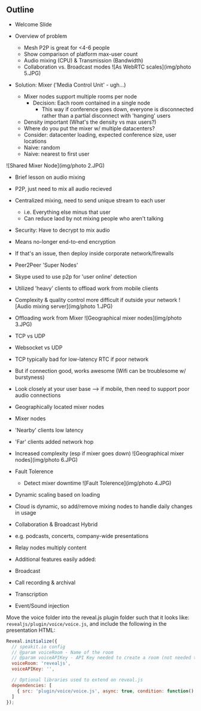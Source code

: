 
Outline
--------

* Welcome Slide

* Overview of problem
  * Mesh P2P is great for <4-6 people
  * Show comparison of platform max-user count
  * Audio mixing (CPU) & Transmission (Bandwidth)
  * Collaboration vs. Broadcast modes
![As WebRTC scales](img/photo 5.JPG)

* Solution: Mixer ('Media Control Unit' - ugh...)
  * Mixer nodes support multiple rooms per node
    * Decision: Each room contained in a single node
      * This way if conference goes down, everyone is disconnected
        rather than a partial disconnect with 'hanging' users
  * Density important (What's the density vs max users?)
  * Where do you put the mixer w/ multiple datacenters?
   * Consider: datacenter loading, expected conference size,
     user locations
   * Naive: random
   * Naive: nearest to first user

![Shared Mixer Node](img/photo 2.JPG)

* Brief lesson on audio mixing
 * P2P, just need to mix all audio recieved
 * Centralized mixing, need to send unique stream to each user
   * i.e. Everything else minus that user
   * Can reduce laod by not mixing people who aren't talking
 * Security: Have to decrypt to mix audio
  * Means no-longer end-to-end encryption
  * If that's an issue, then deploy inside corporate network/firewalls

* Peer2Peer 'Super Nodes'
 * Skype used to use p2p for 'user online' detection
 * Utilized 'heavy' clients to offload work from mobile clients
 * Complexity & quality control more difficult if outside your network
![Audio mixing server](img/photo 1.JPG)

* Offloading work from Mixer
 ![Geographical mixer nodes](img/photo 3.JPG)

* TCP vs UDP
 * Websocket vs UDP
 * TCP typically bad for low-latency RTC if poor network
 * But if connection good, works awesome (Wifi can be troublesome w/ burstyness)
 * Look closely at your user base --> if mobile, then need to support
   poor audio connections

* Geographically located mixer nodes
 * Mixer nodes
 * 'Nearby' clients low latency
 * 'Far' clients added network hop
 * Increased complexity (esp if mixer goes down)
![Geographical mixer nodes](img/photo 6.JPG)

* Fault Tolerence
  * Detect mixer downtime
![Fault Tolerence](img/photo 4.JPG)

* Dynamic scaling based on loading
 * Cloud is dynamic, so add/remove mixing nodes to handle daily changes in usage

* Collaboration & Broadcast Hybrid
 * e.g. podcasts, concerts, company-wide presentations
 * Relay nodes multiply content

* Additional features easily added:
 * Broadcast
 * Call recording & archival
 * Transcription
 * Event/Sound injection


Move the voice folder into the reveal.js plugin folder such that it looks like: `revealjs/plugin/voice/voice.js`, and include the following in the presentation HTML:

```javascript
Reveal.initialize({
  // speakit.io config
  // @param voiceRoom - Name of the room
  // @param voiceAPIKey - API Key needed to create a room (not needed to join a room)
  voiceRoom: 'revealjs',
  voiceAPIKey: '',

  // Optional libraries used to extend on reveal.js
  dependencies: [
    { src: 'plugin/voice/voice.js', async: true, condition: function() { return !!document.body.classList; } }
  ]
});
```
